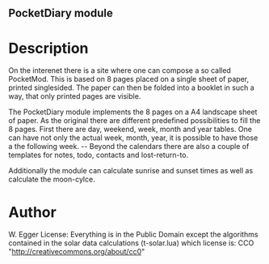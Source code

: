 ## PocketDiary module

# Description
On the interenet there is a site where one can compose a so called PocketMod. This is based on 8 pages placed on a single sheet of paper, printed singlesided. The paper can then be folded into a booklet in such a way, that only printed pages are visible.

The PocketDiary module implements the 8 pages on a A4 landscape sheet of paper. As the original there are different predefined possibilities to fill the 8 pages. First there are day, weekend, week, month and year tables. One can have not only the actual week, month, year, it is possible to have those a the following week. -- Beyond the calendars there are also a couple of templates for notes, todo, contacts and lost-return-to.

Additionally the module can calculate sunrise and sunset times as well as calculate the moon-cylce.

# Author
W. Egger
License: Everything is in the Public Domain except the algorithms contained in the solar data calculations (t-solar.lua) which license is: CCO "http://creativecommons.org/about/cc0"
